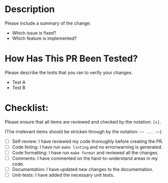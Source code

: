 # Description

Please include a summary of the change:

- Which issue is fixed?
- Which feature is implemented?


# How Has This PR Been Tested?

Please describe the tests that you ran to verify your changes.

- Test A
- Test B

# Checklist:

Please ensure that all items are reviewed and checked by the notation: `[x]`.

(The irrelevant items should be stricken through by the notation: `~~ ... ~~`).

- [ ] Self-review: I have reviewed my code thoroughly before creating the PR.
- [ ] Code linting: I have run `make linting` and no error/warning is generated.
- [ ] Code formatting: I have run `make format` and reviewed all the changes.
- [ ] Comments: I have commented on the hard-to-understand areas in my code.
- [ ] Documentation: I have updated new changes to the documentation.
- [ ] Unit-tests: I have added the necessary unit tests.
